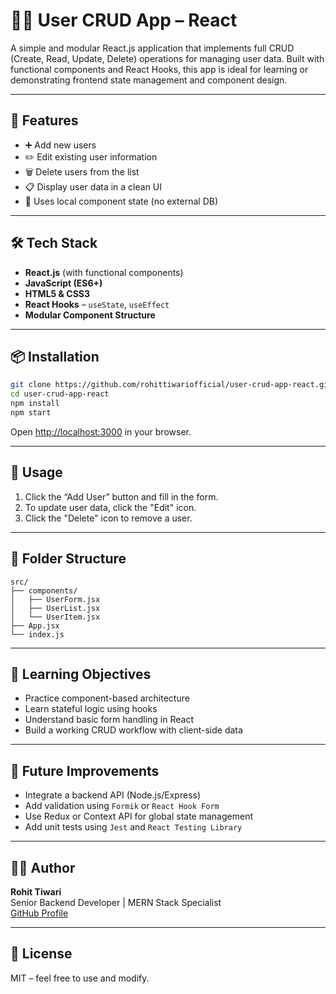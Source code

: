 # 🧑‍💻 User CRUD App – React

A simple and modular React.js application that implements full CRUD (Create, Read, Update, Delete) operations for managing user data. Built with functional components and React Hooks, this app is ideal for learning or demonstrating frontend state management and component design.

---

## 🚀 Features

- ➕ Add new users
- ✏️ Edit existing user information
- 🗑️ Delete users from the list
- 📋 Display user data in a clean UI
- 💾 Uses local component state (no external DB)

---

## 🛠️ Tech Stack

- **React.js** (with functional components)
- **JavaScript (ES6+)**
- **HTML5 & CSS3**
- **React Hooks** – `useState`, `useEffect`
- **Modular Component Structure**

---

## 📦 Installation

```bash
git clone https://github.com/rohittiwariofficial/user-crud-app-react.git
cd user-crud-app-react
npm install
npm start
```

Open [http://localhost:3000](http://localhost:3000) in your browser.

---

## 🧪 Usage

1. Click the “Add User” button and fill in the form.
2. To update user data, click the "Edit" icon.
3. Click the "Delete" icon to remove a user.

---

## 📁 Folder Structure

```
src/
├── components/
│   ├── UserForm.jsx
│   ├── UserList.jsx
│   └── UserItem.jsx
├── App.jsx
└── index.js
```

---

## 🎯 Learning Objectives

- Practice component-based architecture
- Learn stateful logic using hooks
- Understand basic form handling in React
- Build a working CRUD workflow with client-side data

---

## 📌 Future Improvements

- Integrate a backend API (Node.js/Express)
- Add validation using `Formik` or `React Hook Form`
- Use Redux or Context API for global state management
- Add unit tests using `Jest` and `React Testing Library`

---

## 🙋‍♂️ Author

**Rohit Tiwari**  
Senior Backend Developer | MERN Stack Specialist  
[GitHub Profile](https://github.com/rohittiwariofficial)

---

## 📜 License

MIT – feel free to use and modify.
